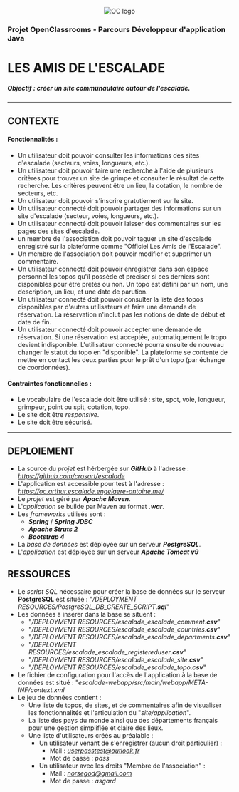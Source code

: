 <p align="center">
<img src="https://upload.wikimedia.org/wikipedia/fr/0/0d/Logo_OpenClassrooms.png" alt="OC logo">
</p>

### Projet OpenClassrooms - Parcours Développeur d'application Java
# LES AMIS DE L'ESCALADE


##### Objectif : créer un site communautaire autour de l'escalade.

<hr>

## CONTEXTE
#### Fonctionnalités :
- Un utilisateur doit  pouvoir consulter les informations des sites d'escalade (secteurs, voies, longueurs, etc.).
- Un utilisateur doit pouvoir faire une recherche à l'aide de plusieurs critères pour trouver un site de grimpe et consulter le résultat de cette recherche. Les critères peuvent être un lieu, la cotation, le nombre de secteurs, etc.
- Un utilisateur doit pouvoir s'inscrire gratutiement sur le site.
- Un utilisateur connecté doit pouvoir partager des informations sur un site d'escalade (secteur, voies, longueurs, etc.).
- Un utilisateur connecté doit pouvoir laisser des commentaires sur les pages des sites d'escalade.
- un membre de l'association doit pouvoir taguer un site d'escalade enregistré sur la plateforme comme "Officiel Les Amis de l'Escalade".
- Un membre de l'association doit pouvoir modifier et supprimer un commentaire.
- Un utilisateur connecté doit pouvoir enregistrer dans son espace personnel les topos qu'il possède et préciser si ces derniers sont disponibles pour être prêtés ou non. Un topo est défini par un nom, une description, un lieu, et une date de parution.
- Un utilisateur connecté doit pouvoir consulter la liste des topos disponibles par d'autres utilisateurs et faire une demande de réservation. La réservation n'inclut pas les notions de date de début et date de fin.
- Un utilisateur connecté doit pouvoir accepter une demande de réservation. Si une réservation est acceptée, automatiquement le tropo devient indisponible. L'utilisateur connecté pourra ensuite de nouveau changer le statut du topo en "disponible". La plateforme se contente de mettre en contact les deux parties pour le prêt d'un topo (par échange de coordonnées).

#### Contraintes fonctionnelles :
- Le vocabulaire de l'escalade doit être utilisé : site, spot, voie, longueur, grimpeur, point ou spit, cotation, topo.
- Le site doit être *responsive*.
- Le site doit être sécurisé.

<hr>

## DEPLOIEMENT
- La source du *projet* est hérbergée sur ***GitHub*** à l'adresse : *https://github.com/crosart/escalade*
- L'application est accessible pour test à l'adresse : *https://oc.arthur.escalade.engelaere-antoine.me/*
- Le *projet* est géré par ***Apache Maven***.
- L'*application* se builde par Maven au format ***.war***.
- Les *frameworks* utilisés sont :
  - ***Spring*** / ***Spring JDBC***
  - ***Apache Struts 2***
  - ***Bootstrap 4***
- La *base de données* est déployée sur un serveur ***PostgreSQL***.
- L'*application* est déployée sur un serveur ***Apache Tomcat v9***

## RESSOURCES
- Le *script SQL* nécessaire pour créer la base de données sur le serveur **PostgreSQL** est située : "*/DEPLOYMENT RESOURCES/PostgreSQL_DB_CREATE_SCRIPT*.***sql***"
- Les données à insérer dans la base se situent :
    - "*/DEPLOYMENT RESOURCES/escalade_escalade_comment*.***csv***"
    - "*/DEPLOYMENT RESOURCES/escalade_escalade_countries*.***csv***"
    - "*/DEPLOYMENT RESOURCES/escalade_escalade_departments*.***csv***"
    - "*/DEPLOYMENT RESOURCES/escalade_escalade_registereduser*.***csv***"
    - "*/DEPLOYMENT RESOURCES/escalade_escalade_site*.***csv***"
    - "*/DEPLOYMENT RESOURCES/escalade_escalade_topo*.***csv***"
- Le fichier de configuration pour l'accès de l'application à la base de données est situé : "*escalade-webapp/src/main/webapp/META-INF/context.xml*
- Le jeu de données contient :
    - Une liste de topos, de sites, et de commentaires afin de visualiser les fonctionnalités et l'articulation du "*site/application*".
    - La liste des pays du monde ainsi que des départements français pour une gestion simplifiée et claire des lieux.
    - Une liste d'utilisateurs créés au préalable :
        - Un utilisateur venant de s'enregistrer (aucun droit particulier) :
            - Mail : *userpasstest@outlook.fr*
            - Mot de passe : *pass*
        - Un utilisateur avec les droits "Membre de l'association" :
            - Mail : *norsegod@gmail.com*
            - Mot de passe : *asgard*
